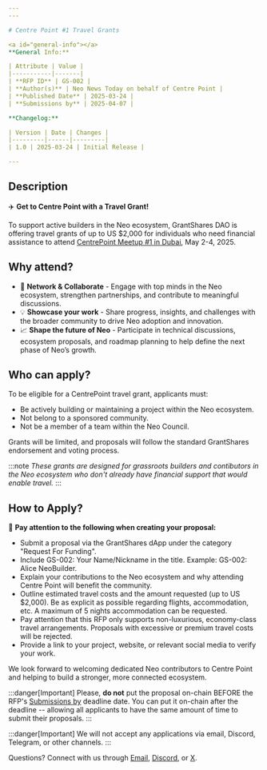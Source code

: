 ```yaml
---
---

# Centre Point #1 Travel Grants

<a id="general-info"></a>
**General Info:**

| Attribute | Value |
|-----------|-------|
| **RFP ID** | GS-002 |
| **Author(s)** | Neo News Today on behalf of Centre Point |
| **Published Date** | 2025-03-24 |
| **Submissions by** | 2025-04-07 |

**Changelog:**

| Version | Date | Changes |
|---------|------|---------|
| 1.0 | 2025-03-24 | Initial Release |

---
```


## Description

✈️ **Get to Centre Point with a Travel Grant!** 

To support active builders in the Neo ecosystem, GrantShares DAO is offering travel grants of up to US $2,000 for individuals who need financial assistance to attend [CentrePoint Meetup #1 in Dubai](https://medium.com/centrepoint/introducing-centre-point-1-dubai-7ae7fc2ec496), May 2-4, 2025. 

## Why attend?

- 🚀 **Network & Collaborate** - Engage with top minds in the Neo ecosystem, strengthen partnerships, and contribute to meaningful discussions.
- 💡 **Showcase your work** - Share progress, insights, and challenges with the broader community to drive Neo adoption and innovation.
- 📈 **Shape the future of Neo** - Participate in technical discussions, ecosystem proposals, and roadmap planning to help define the next phase of Neo’s growth.

## Who can apply?

To be eligible for a CentrePoint travel grant, applicants must:

- Be actively building or maintaining a project within the Neo ecosystem. 
- Not belong to a sponsored community.
- Not be a member of a team within the Neo Council.

Grants will be limited, and proposals will follow the standard GrantShares endorsement and voting process.

:::note
*These grants are designed for grassroots builders and contibutors in the Neo ecosystem who don't already have financial support that would enable travel.*
:::

## How to Apply?

🚨 **Pay attention to the following when creating your proposal:**

- Submit a proposal via the GrantShares dApp under the category "Request For Funding". 
- Include GS-002: Your Name/Nickname in the title. Example: GS-002: Alice NeoBuilder. 
- Explain your contributions to the Neo ecosystem and why attending Centre Point will benefit the community. 
- Outline estimated travel costs and the amount requested (up to US $2,000). Be as explicit as possible regarding flights, accommodation, etc. A maximum of 5 nights accommodation can be requested.
- Pay attention that this RFP only supports non-luxurious, economy-class travel arrangements. Proposals with excessive or premium travel costs will be rejected.
- Provide a link to your project, website, or relevant social media to verify your work.

We look forward to welcoming dedicated Neo contributors to Centre Point and helping to build a stronger, more connected ecosystem.

:::danger[Important]
Please, **do not** put the proposal on-chain BEFORE the RFP's [Submissions by](#general-info) deadline date. You can put it on-chain after the deadline -- allowing all applicants to have the same amount of time to submit their proposals.
:::

:::danger[Important]
We will not accept any applications via email, Discord, Telegram, or other channels.
:::

Questions? Connect with us through [Email](mailto:info@grantshares.io), [Discord](https://discord.gg/rvZFQ5382k), or [X](https://x.com/GrantShares).